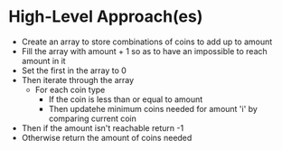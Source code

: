 # High-Level Approach(es)
- Create an array to store combinations of coins to add up to amount
- Fill the array with amount + 1 so as to have an impossible to reach amount in it
- Set the first in the array to 0
- Then iterate through the array
  - For each coin type
    - If the coin is less than or equal to amount
    - Then updatehe minimum coins needed for amount 'i' by comparing current coin
- Then if the amount isn't reachable return -1
- Otherwise return the amount of coins needed 
